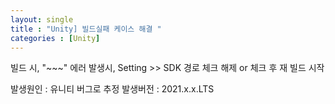 ```yaml
---
layout: single
title : "Unity] 빌드실패 케이스 해결 "
categories : [Unity]
---
```


빌드 시, "~~~" 에러 발생시,
Setting >> SDK 경로 체크 해제 or 체크 후 재 빌드 시작

발생원인 : 유니티 버그로 추정
발생버전 : 2021.x.x.LTS
